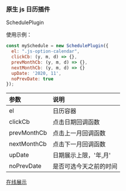 ### 原生 js 日历插件

SchedulePlugin

使用示例：

```javascript
const mySchedule = new SchedulePlugin({
  el: ".js-option-calendar",
  clickCb: (y, m, d) => {},
  prevMonthCb: (y, m, d) => {},
  nextMonthCb: (y, m, d) => {}
  upDate: '2020, 11',
  noPrevDate: true
});
```

| 参数 | 说明 |
| :---- | :---- |
| el|日历容器|
|clickCb|点击日期回调函数|
|prevMonthCb|点击上一月回调函数|
|nextMonthCb|点击下一月回调函数|
|upDate|日期展示上限，'年,月'|
|noPrevDate|是否可选今天之前的时间|

[在线展示](https://htmlpreview.github.io/?https://github.com/iLove-Coding/my-plugins/blob/master/calendar/demo.html)
